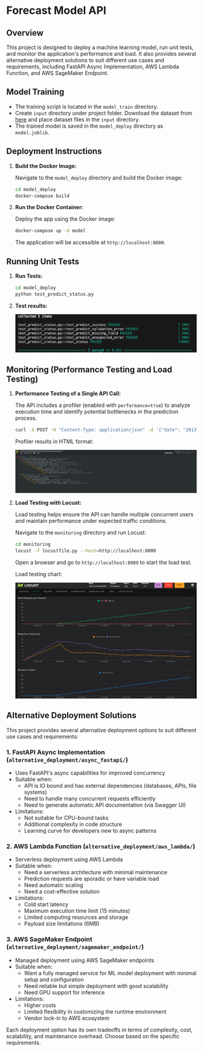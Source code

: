 # Forecast Model API

## Overview

This project is designed to deploy a machine learning model, run unit tests, and monitor the application's performance and load. It also provides several alternative deployment solutions to suit different use cases and requirements, including FastAPI Async Implementation, AWS Lambda Function, and AWS SageMaker Endpoint.

## Model Training
- The training script is located in the `model_train` directory.
- Create  `input` directory under project folder. Download the dataset from [here](https://www.kaggle.com/c/demand-forecasting-kernels-only/data) and place dataset files in the `input` directory.
- The trained model is saved in the `model_deploy` directory as `model.joblib`.


## Deployment Instructions

1. **Build the Docker Image:**

   Navigate to the `model_deploy` directory and build the Docker image:

   ```bash
   cd model_deploy
   docker-compose build
   ```

2. **Run the Docker Container:**

   Deploy the app using the Docker image:

   ```bash
   docker-compose up -d model
   ```

   The application will be accessible at `http://localhost:8000`.

## Running Unit Tests

1. **Run Tests:**

   ```bash
   cd model_deploy
   python test_predict_status.py
   ```
2. **Test results:**
   
   ![Test Results](./model_deploy/unit_test_results.png)




## Monitoring (Performance Testing and Load Testing) 

1. **Performance Testing of a Single API Call:**

    The API includes a profiler (enabled with `performance=true`) to analyze execution time and identify potential bottlenecks in the prediction process.

   ```bash
   curl -X POST -H "Content-Type: application/json" -d '{"date": "2013-01-01", "store": 1, "item": 1}' http://localhost:8000/predict?performance=true
   ```


   Profiler results in HTML format:
   
   ![Test Results](./monitoring/performance_testing.png)

2. **Load Testing with Locust:**

   Load testing helps ensure the API can handle multiple concurrent users and maintain performance under expected  traffic conditions.

   Navigate to the `monitoring` directory and run Locust:

   ```bash
   cd monitoring
   locust -f locustfile.py --host=http://localhost:8000
   ```

   Open a browser and go to `http://localhost:8089` to start the load test.

   Load testing chart:

   ![Test Results](./monitoring/load_test.png)




## Alternative Deployment Solutions

This project provides several alternative deployment options to suit different use cases and requirements:

### 1. FastAPI Async Implementation (`alternative_deployment/async_fastapi/`)

- Uses FastAPI's async capabilities for improved concurrency
- Suitable when:
  - API is IO bound and has external dependencies (databases, APIs, file systems)
  - Need to handle many concurrent requests efficiently
  - Need to generate automatic API documentation (via Swagger UI)
- Limitations:
  - Not suitable for CPU-bound tasks
  - Additional complexity in code structure
  - Learning curve for developers new to async patterns






### 2. AWS Lambda Function (`alternative_deployment/aws_lambda/`)

- Serverless deployment using AWS Lambda
- Suitable when:
  - Need a serverless architecture with minimal maintenance
  - Prediction requests are sporadic or have variable load
  - Need automatic scaling
  - Need a cost-effective solution
- Limitations:
  - Cold start latency
  - Maximum execution time limit (15 minutes)
  - Limited computing resources and storage
  - Payload size limitations (6MB)

### 3. AWS SageMaker Endpoint (`alternative_deployment/sagemaker_endpoint/`)

- Managed deployment using AWS SageMaker endpoints
- Suitable when:
  - Want a fully managed service for ML model deployment with minimal setup and configuration
  - Need reliable but simple deployment with good scalability
  - Need GPU support for inference
- Limitations:
  - Higher costs
  - Limited flexibility in customizing the runtime environment
  - Vendor lock-in to AWS ecosystem



Each deployment option has its own tradeoffs in terms of complexity, cost, scalability, and maintenance overhead. Choose based on the specific requirements.
